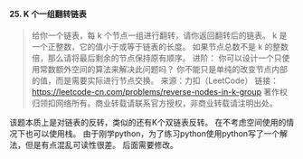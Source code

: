 #### 25. K 个一组翻转链表

> 给你一个链表，每 k 个节点一组进行翻转，请你返回翻转后的链表。
k 是一个正整数，它的值小于或等于链表的长度。
如果节点总数不是 k 的整数倍，那么请将最后剩余的节点保持原有顺序。
进阶：
你可以设计一个只使用常数额外空间的算法来解决此问题吗？
你不能只是单纯的改变节点内部的值，而是需要实际进行节点交换。
来源：力扣（LeetCode）
链接：https://leetcode-cn.com/problems/reverse-nodes-in-k-group
著作权归领扣网络所有。商业转载请联系官方授权，非商业转载请注明出处。

该题本质上是对链表的反转，类似的还有K个双链表反转。
在不考虑空间使用的情况下也可以使用栈。
由于刚学python，为了练习python使用python写了一个解法，但是有点混乱可读性很差。
后面需要修改。


